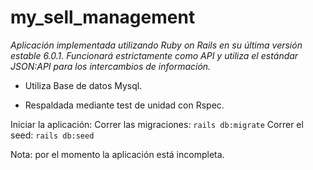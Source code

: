 # my_sell_management
_Aplicación implementada utilizando Ruby on Rails en su última versión estable 6.0.1.
Funcionará estrictamente como API y utiliza el estándar JSON:API para los intercambios de información._

- Utiliza Base de datos Mysql.

- Respaldada mediante test de unidad con Rspec.

Iniciar la aplicación:
Correr las migraciones:
`rails db:migrate`
Correr el seed:
`rails db:seed`

Nota: por el momento la aplicación está incompleta.
